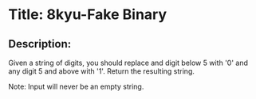 # Title: 8kyu-Fake Binary

## Description:

Given a string of digits, you should replace and digit below 5 with '0' and any digit 5 and above with '1'.
Return the resulting string.

Note: Input will never be an empty string.
